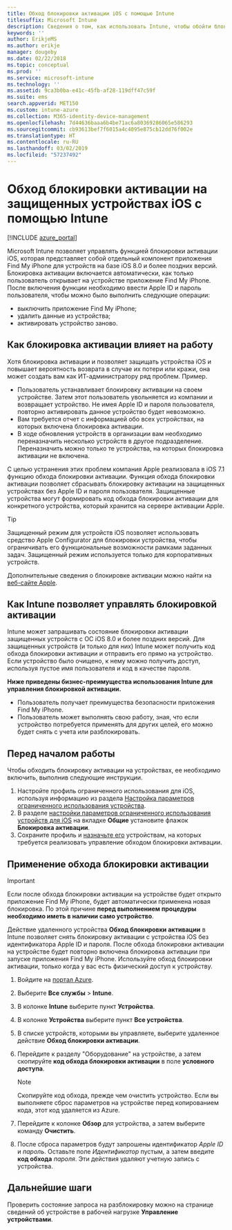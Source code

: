 ```yaml
---
title: Обход блокировки активации iOS с помощью Intune
titlesuffix: Microsoft Intune
description: Сведения о том, как использовать Intune, чтобы обойти блокировку активации iOS для доступа к заблокированным устройствам.
keywords: ''
author: ErikjeMS
ms.author: erikje
manager: dougeby
ms.date: 02/22/2018
ms.topic: conceptual
ms.prod: ''
ms.service: microsoft-intune
ms.technology: ''
ms.assetid: 9ca3b0ba-e41c-45fb-af28-119dff47c59f
ms.suite: ems
search.appverid: MET150
ms.custom: intune-azure
ms.collection: M365-identity-device-management
ms.openlocfilehash: 7d44636baaa6b4be71ac6a80369286065e586293
ms.sourcegitcommit: cb93613bef7f6015a4c4095e875cb12dd76f002e
ms.translationtype: HT
ms.contentlocale: ru-RU
ms.lasthandoff: 03/02/2019
ms.locfileid: "57237492"
---
```

# <a name="bypass-activation-lock-on-supervised-ios-devices-with-intune"></a>Обход блокировки активации на защищенных устройствах iOS с помощью Intune


[!INCLUDE [azure_portal](./includes/azure_portal.md)]

Microsoft Intune позволяет управлять функцией блокировки активации iOS, которая представляет собой отдельный компонент приложения Find My iPhone для устройств на базе iOS 8.0 и более поздних версий. Блокировка активации включается автоматически, как только пользователь открывает на устройстве приложение Find My iPhone. После включения функции необходимо ввести Apple ID и пароль пользователя, чтобы можно было выполнить следующие операции:

- выключить приложение Find My iPhone;
- удалить данные из устройства;
- активировать устройство заново.

## <a name="how-activation-lock-affects-you"></a>Как блокировка активации влияет на работу

Хотя блокировка активации и позволяет защищать устройства iOS и повышает вероятность возврата в случае их потери или кражи, она может создать вам как ИТ-администратору ряд проблем. Пример.

- Пользователь устанавливает блокировку активации на своем устройстве. Затем этот пользователь увольняется из компании и возвращает устройство. Не имея Apple ID и пароля пользователя, повторно активировать данное устройство будет невозможно.
- Вам требуется отчет с информацией обо всех устройствах, на которых включена блокировка активации.
- В ходе обновления устройств в организации вам необходимо переназначить несколько устройств в другое подразделение. Переназначить можно только те устройства, на которых блокировка активации не включена.

С целью устранения этих проблем компания Apple реализовала в iOS 7.1 функцию обхода блокировки активации. Функция обхода блокировки активации позволяет сбрасывать блокировку активации на защищенных устройствах без Apple ID и пароля пользователя. Защищенные устройства могут формировать код обхода блокировки активации для конкретного устройства, который хранится на сервере активации Apple.

>[!TIP]
>Защищенный режим для устройств iOS позволяет использовать средство Apple Configurator для блокировки устройства, чтобы ограничивать его функциональные возможности рамками заданных задач. Защищенный режим используется только для корпоративных устройств.

Дополнительные сведения о блокировке активации можно найти на [веб-сайте Apple](https://support.apple.com/HT201365).

## <a name="how-intune-helps-you-manage-activation-lock"></a>Как Intune позволяет управлять блокировкой активации
Intune может запрашивать состояние блокировки активации защищенных устройств с ОС iOS 8.0 и более поздних версий. Для защищенных устройств (и только для них) Intune может получить код обхода блокировки активации и отправить его прямо на устройство. Если устройство было очищено, к нему можно получить доступ, используя пустое имя пользователя и код в качестве пароля.

**Ниже приведены бизнес-преимущества использования Intune для управления блокировкой активации.**

- Пользователь получает преимущества безопасности приложения Find My iPhone.
- Пользователь может выполнять свою работу, зная, что если устройство потребуется применять для других целей, его можно будет снять с учета или разблокировать.

## <a name="before-you-start"></a>Перед началом работы
Чтобы обходить блокировку активации на устройствах, ее необходимо включить, выполнив следующие инструкции.

1. Настройте профиль ограниченного использования для iOS, используя информацию из раздела [Настройка параметров ограниченного использования устройства](/intune-azure/configure-devices/how-to-configure-device-restrictions).
2. В разделе [настройки параметров ограниченного использования устройств для iOS](device-restrictions-ios.md) на вкладке **Общие** установите флажок **Блокировка активации**.
3. Сохраните профиль и [назначьте его](device-profile-assign.md) устройствам, на которых требуется реализовать управление обходом блокировки активации.


## <a name="how-to-use-activation-lock-bypass"></a>Применение обхода блокировки активации

>[!IMPORTANT]
>Если после обхода блокировки активации на устройстве будет открыто приложение Find My iPhone, будет автоматически применена новая блокировка. По этой причине **перед выполнением процедуры необходимо иметь в наличии само устройство**.

Действие удаленного устройства **Обход блокировки активации** в Intune позволяет снять блокировку активации с устройства iOS без идентификатора Apple ID и пароля. После обхода блокировки активации на устройстве будет повторно включена блокировка активации при запуске приложения Find My iPhone. Используйте обход блокировки активации, только когда у вас есть физический доступ к устройству.

1. Войдите на [портал Azure](https://portal.azure.com).
2. Выберите **Все службы** > **Intune**.
3. В колонке **Intune** выберите пункт **Устройства**.
4. В колонке **Устройства** выберите пункт **Все устройства**.
5. В списке устройств, которыми вы управляете, выберите удаленное действие **Обход блокировки активации**.
6. Перейдите к разделу "Оборудование" на устройстве, а затем скопируйте **код обхода блокировки активации** в поле **условного доступа**.

    >[!NOTE]
    >Скопируйте код обхода, прежде чем очистить устройство. Если вы выполняете сброс параметров на устройстве перед копированием кода, этот код удаляется из Azure.

7.  Перейдите к колонке **Обзор** для устройства, а затем выберите команду **Очистить**.
8.  После сброса параметров будут запрошены идентификатор *Apple ID* и *пароль*. Оставьте поле *Идентификатор* пустым, а затем введите **код обхода** *пароля*. Эти действия удаляют учетную запись с устройства. 


## <a name="next-steps"></a>Дальнейшие шаги

Проверить состояние запроса на разблокировку можно на странице сведений об устройстве в рабочей нагрузке **Управление устройствами**.
